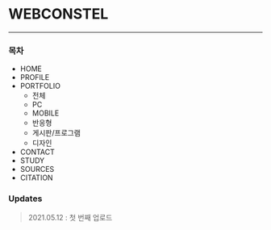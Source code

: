# WEBCONSTEL
---

### 목차
* HOME
* PROFILE
* PORTFOLIO
	* 전체
	* PC
	* MOBILE
	* 반응형
	* 게시판/프로그램
	* 디자인
* CONTACT
* STUDY
* SOURCES
* CITATION



### Updates
> 2021.05.12 : 첫 번째 업로드
